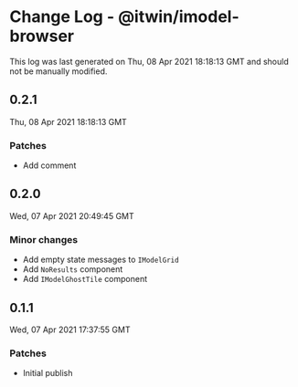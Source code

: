 # Change Log - @itwin/imodel-browser

This log was last generated on Thu, 08 Apr 2021 18:18:13 GMT and should not be manually modified.

## 0.2.1
Thu, 08 Apr 2021 18:18:13 GMT

### Patches

- Add comment

## 0.2.0
Wed, 07 Apr 2021 20:49:45 GMT

### Minor changes

- Add empty state messages to `IModelGrid`
- Add `NoResults` component
- Add `IModelGhostTile` component

## 0.1.1
Wed, 07 Apr 2021 17:37:55 GMT

### Patches

- Initial publish

